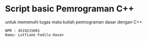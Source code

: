 # Script basic Pemrograman C++
untuk memenuhi tugas mata kuliah pemrograman dasar dengan C++
```
NPM : 4519215001
Nama: Lutfiane Fadila Hasan
```
